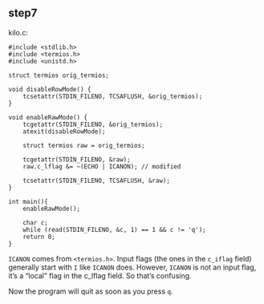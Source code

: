 ## step7

kilo.c:
```
#include <stdlib.h>
#include <termios.h>
#include <unistd.h>

struct termios orig_termios;

void disableRowMode() {
    tcsetattr(STDIN_FILENO, TCSAFLUSH, &orig_termios);
}

void enableRawMode() {
    tcgetattr(STDIN_FILENO, &orig_termios);
    atexit(disableRowMode);

    struct termios raw = orig_termios;

    tcgetattr(STDIN_FILENO, &raw);
    raw.c_lflag &= ~(ECHO | ICANON); // modified

    tcsetattr(STDIN_FILENO, TCSAFLUSH, &raw);
}

int main(){
    enableRawMode();

    char c;
    while (read(STDIN_FILENO, &c, 1) == 1 && c != 'q');
    return 0;
}

```

`ICANON` comes from `<termios.h>`. Input flags (the ones in the `c_iflag` field) generally start with `I` like `ICANON` does. However, `ICANON` is not an input flag, it’s a “local” flag in the c_lflag field. So that’s confusing.

Now the program will quit as soon as you press `q`.
